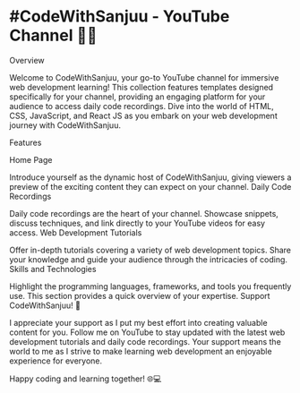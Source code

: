 <h1>#CodeWithSanjuu - YouTube Channel 🚀🎥</h1>
Overview

Welcome to CodeWithSanjuu, your go-to YouTube channel for immersive web development learning! This collection features templates designed specifically for your channel, providing an engaging platform for your audience to access daily code recordings. Dive into the world of HTML, CSS, JavaScript, and React JS as you embark on your web development journey with CodeWithSanjuu.

Features

Home Page

Introduce yourself as the dynamic host of CodeWithSanjuu, giving viewers a preview of the exciting content they can expect on your channel.
Daily Code Recordings

Daily code recordings are the heart of your channel. Showcase snippets, discuss techniques, and link directly to your YouTube videos for easy access.
Web Development Tutorials

Offer in-depth tutorials covering a variety of web development topics. Share your knowledge and guide your audience through the intricacies of coding.
Skills and Technologies

Highlight the programming languages, frameworks, and tools you frequently use. This section provides a quick overview of your expertise.
Support CodeWithSanjuu! 🚀

I appreciate your support as I put my best effort into creating valuable content for you. Follow me on YouTube to stay updated with the latest web development tutorials and daily code recordings. Your support means the world to me as I strive to make learning web development an enjoyable experience for everyone.

Happy coding and learning together! 🌐💻
